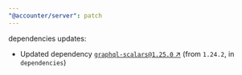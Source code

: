 ```yaml
---
"@accounter/server": patch
---
```

dependencies updates:
  - Updated dependency [`graphql-scalars@1.25.0` ↗︎](https://www.npmjs.com/package/graphql-scalars/v/1.25.0) (from `1.24.2`, in `dependencies`)
